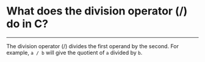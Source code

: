 # What does the division operator (/) do in C?

---

The division operator (/) divides the first operand by the second. For example, `a / b` will give the quotient of `a` divided by `b`.
